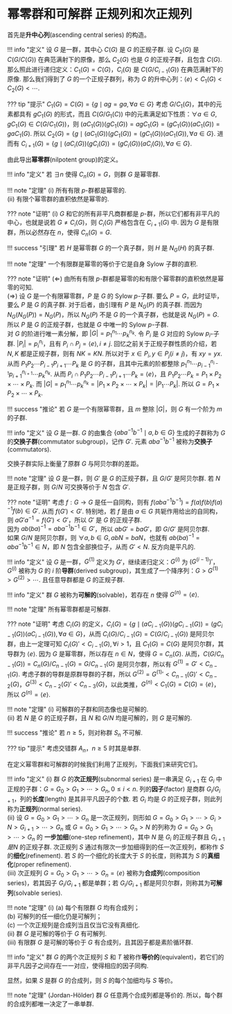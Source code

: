 # 幂零群和可解群 正规列和次正规列

首先是**升中心列**(ascending central series) 的构造。

!!! info "定义"
    设 $G$ 是一群，其中心 $C(G)$ 是 $G$ 的正规子群. 设 $C_2(G)$ 是 $C(G/C(G))$ 在典范满射下的原像，那么 $C_2(G)$ 也是 $G$ 的正规子群，且包含 $C(G)$. 那么照此进行递归定义：$C_1(G) = C(G)$，$C_i(G)$ 是 $C(G/C_{i-1}(G))$ 在典范满射下的原像. 那么我们得到了 $G$ 的一个正规子群列，称为 $G$ 的升中心列：$\langle e \rangle < C_1(G) < C_2(G) < \cdots$.

??? tip "提示"
    $C_1(G) = C(G) = \{g \mid ag = ga, \forall a \in G\}$ 考虑 $G/C_1(G)$，其中的元素都具有 $gC_1(G)$ 的形式，而且 $C(G/G_1(C))$ 中的元素满足如下性质：$\forall a \in G, gC_1(G) \in C(G/C_1(G))$，则 $(aC_1(G))(gC_1(G)) = agC_1(G) = (gC_1(G))(aC_1(G)) = gaC_1(G)$. 所以 $C_2(G) = \{g \mid (aC_1(G))(gC_1(G)) = (gC_1(G))(aC_1(G)), \forall a \in G\}$. 进而有 $C_{i+1}(G) = \{g \mid (aC_{i}(G))(gC_{i}(G)) = (gC_{i}(G))(aC_{i}(G)), \forall a \in G\}$.

由此导出**幂零群**(nilpotent group)的定义。

!!! info "定义"
    若 $\exists n$ 使得 $C_n(G) = G$，则群 $G$ 是幂零群.

!!! note "定理"
    (i) 所有有限 $p$-群都是幂零的.  
    (ii) 有限个幂零群的直积依然是幂零的.  

??? note "证明"
    (i) $G$ 和它的所有非平凡商群都是 $p$-群，所以它们都有非平凡的中心，也就是说若 $G \neq C_i(G)$，则 $C_i(G)$ 严格包含在 $C_{i+1}(G)$ 中. 因为 $G$ 是有限群，所以必然存在 $n$，使得 $C_n(G) = G$.

!!! success "引理"
    若 $H$ 是幂零群 $G$ 的一个真子群，则 $H$ 是 $N_G(H)$ 的真子群.

!!! note "定理"
    一个有限群是幂零的等价于它是自身 Sylow 子群的直积.

??? note "证明"
    $(\Leftarrow)$ 由所有有限 $p$-群都是幂零的和有限个幂零群的直积依然是幂零的可知.  
    $(\Rightarrow)$ 设 $G$ 是一个有限幂零群，$P$ 是 $G$ 的 Sylow $p$-子群. 要么 $P = G$，此时证毕，要么 $P$ 是 $G$ 的真子群. 对于后者，由引理有 $P$ 是 $N_G(P)$ 的真子群. 而因为 $N_G(N_G(P)) = N_G(P)$，所以 $N_G(P)$ 不是 $G$ 的一个真子群，也就是说 $N_G(P) = G$. 所以 $P$ 是 $G$ 的正规子群，也就是 $G$ 中唯一的 Sylow $p$-子群.  
    对 $G$ 的阶进行唯一素分解，即 $\lvert G \rvert = p_1^{n_1} \cdots p_k^{n_k}$. 令 $P_i$ 是 $G$ 对应的 Sylow $p_i$-子群. $\lvert P_i \rvert = p_i^{n_i}$，且有 $P_i \cap P_j = \langle e \rangle, i \neq j$. 回忆之前关于正规子群性质的介绍，若 $N, K$ 都是正规子群，则有 $NK = KN$. 所以对于 $x \in P_i, y \in P_j(i \neq j)$，有 $xy = yx$. 从而 $P_1P_2 \cdots P_{i-1} P_{i+1} \cdots P_k$ 是 $G$ 的子群，且其中元素的阶都整除 $p_1^{n_1} \cdots p_{i-1}^{n_{i-1}} p_{i+1}^{n_{i+1}} \cdots p_k^{n_k}$. 从而 $P_i \cap P_1P_2 \cdots P_{i-1} P_{i+1} \cdots P_k = \langle e \rangle$，且 $P_1P_2 \cdots P_{k} = P_1 \times P_2 \times \cdots \times P_k$. 而 $\lvert G \rvert = p_1^{n_1} \cdots p_k^{n_k} = \lvert P_1 \times P_2 \times \cdots \times P_k \rvert = \lvert P_1 \cdots P_k \rvert$. 所以 $G = P_1 \times P_2 \times \cdots \times P_k$.

!!! success "推论"
    若 $G$ 是一个有限幂零群，且 $m$ 整除 $\lvert G \rvert$，则 $G$ 有一个阶为 $m$ 的子群.

!!! info "定义"
    设 $G$ 是一群. $G$ 的由集合 $\{aba^{-1}b^{-1} \mid a, b \in G\}$ 生成的子群称为 $G$ 的**交换子群**(commutator subgroup)，记作 $G'$. 元素 $aba^{-1}b^{-1}$ 被称为**交换子**(commutators).

交换子群实际上衡量了原群 $G$ 与阿贝尔群的差距。

!!! note "定理"
    设 $G$ 是一群，则 $G'$ 是 $G$ 的正规子群，且 $G/G'$ 是阿贝尔群. 若 $N$ 是正规子群，则 $G/N$ 可交换等价于 $N$ 包含 $G'$.

??? note "证明"
    考虑 $f: G \rightarrow G$ 是任一自同构，则有 $f(aba^{-1}b^{-1}) = f(a)f(b)f(a)^{-1}f(b) \in G'$. 从而 $f(G') < G'$. 特别地，若 $f$ 是由 $a \in G$ 共轭作用给出的自同构，则 $aG'a^{-1} = f(G') < G'$，所以 $G'$ 是 $G$ 的正规子群.  
    因为 $ab(ba)^{-1} = aba^{-1}b^{-1} \in G'$，所以 $abG' = baG'$，即 $G/G'$ 是阿贝尔群.   
    如果 $G/N$ 是阿贝尔群，则 $\forall a, b \in G, abN = baN$，也就有 $ab(ba)^{-1} = aba^{-1}b^{-1} \in N$，即 $N$ 包含全部换位子，从而 $G' < N$. 反方向是平凡的.

!!! info "定义"
    设 $G$ 是一群，$G^{(1)}$ 定义为 $G'$，继续递归定义：$G^{(i)}$ 为 $(G^{(i-1)})'$，$G^{(i)}$ 被称为 $G$ 的 $i$ 阶**导群**(derived subgroup)，其生成了一个降序列：$G > G^{(1)} > G^{(2)} > \cdots$. 且任意导群都是 $G$ 的正规子群.

!!! info "定义"
    群 $G$ 被称为**可解的**(solvable)，若存在 $n$ 使得 $G^{(n)} = \langle e \rangle$.

!!! note "定理"
    所有幂零群都是可解群.

??? note "证明"
    考虑 $C_i(G)$ 的定义，$C_i(G) = \{g \mid (aC_{i-1}(G))(gC_{i-1}(G)) = (gC_{i-1}(G))(aC_{i-1}(G)), \forall a \in G\}$，从而 $C_{i}(G)/C_{i-1}(G) = C(G/C_{i-1}(G))$ 是阿贝尔群，由上一定理可知 $C_{i}(G)' < C_{i-1}(G), \forall i > 1$，且 $C_1(G) = C(G)$ 是阿贝尔群，其导群为 $\langle e \rangle$. 因为 $G$ 是幂零群，所以存在 $n \in N$，使得 $G = C_n(G)$. 从而，$C(G/C_{n-1}(G)) = C_n(G)/C_{n-1}(G) = G/C_{n-1}(G)$ 是阿贝尔群，所以有 $G^{(1)} = G' < C_{n-1}(G)$. 考虑子群的导群是原群导群的子群，所以 $G^{(2)} = {G^{(1)}}' < C_{n-1}(G)' < C_{n-2}(G)$，$G^{(3)} < C_{n-2}(G)' < C_{n-3}(G)$，以此类推，$G^{(n)} < C_1(G) = C(G) = \langle e \rangle$，所以 $G^{(n)} = \langle e \rangle$.

!!! note "定理"
    (i) 可解群的子群和同态像也是可解的.  
    (ii) 若 $N$ 是 $G$ 的正规子群，且 $N$ 和 $G/N$ 均是可解的，则 $G$ 是可解的.

!!! success "推论"
    若 $n \geqslant 5$，则对称群 $S_n$ 不可解. 

??? tip "提示"
    考虑交错群 $A_n$，$n \geqslant 5$ 时其是单群.

在定义幂零群和可解群的时候我们利用了正规列，下面我们来研究它们。

!!! info "定义"
    (i) 群 $G$ 的**次正规列**(subnormal series) 是一串满足 $G_{i+1}$ 在 $G_i$ 中正规的子群：$G = G_0 > G_1 > \cdots > G_n, 0 \leqslant i < n$. 列的**因子**(factor) 是商群 $G_i/G_{i+1}$，列的**长度**(length) 是其非平凡因子的个数. 若 $G_i$ 均是 $G$ 的正规子群，则此列称为**正规列**(normal series).  
    (ii) 设 $G = G_0 > G_1 > \cdots > G_n$ 是一次正规列，则形如 $G = G_0 > G_1 > \cdots > G_i > N > G_{i+1} > \cdots > G_n$ 或 $G = G_0 > G_1 > \cdots > G_n > N$ 的列称为 $G = G_0 > G_1 > \cdots > G_n$ 的 **一步加细**(one-step refinement)，其中 $N$ 是 $G_i$ 的正规子群且 $G_{i+1} 是 N$ 的正规子群. 次正规列 $S$ 通过有限次一步加细得到的任一次正规列，都称作 $S$ 的**细化**(refinement). 若 $S$ 的一个细化的长度大于 $S$ 的长度，则称其为 $S$ 的**真细化**(proper refinement).  
    (iii) 次正规列 $G = G_0 > G_1 > \cdots > G_n = \langle e \rangle$ 被称为**合成列**(composition series)，若其因子 $G_i/G_{i+1}$ 都是单群；若 $G_i/G_{i+1}$ 都是阿贝尔群，则称其为**可解列**(solvable series).

!!! note "定理"
    (i) (a) 每个有限群 $G$ 均有合成列；  
        (b) 可解列的任一细化仍是可解列；  
        (c) 一个次正规列是合成列当且仅当它没有真细化.  
    (ii) 群 $G$ 是可解的等价于 $G$ 有可解列.  
    (iii) 有限群 $G$ 是可解的等价于 $G$ 有合成列，且其因子都是素阶循环群.

!!! info "定义"
    群 $G$ 的两个次正规列 $S$ 和 $T$ 被称作**等价的**(equivalent)，若它们的非平凡因子之间存在一一对应，使得相应的因子同构.

显然，如果 $S$ 是群 $G$ 的合成列，则 $S$ 的每个加细均与 $S$ 等价。

!!! note "定理"
    (Jordan-Hölder) 群 $G$ 任意两个合成列都是等价的. 所以，每个群的合成列都唯一决定了一串单群.